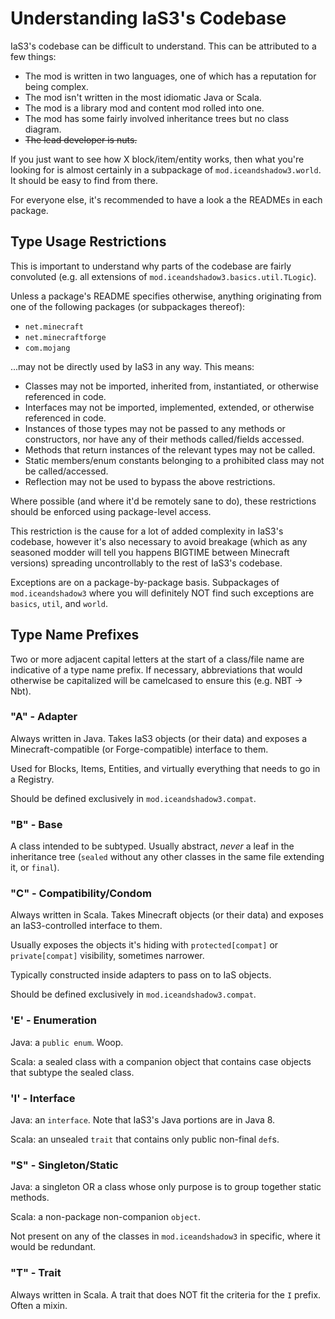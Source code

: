 # Understanding IaS3's Codebase

IaS3's codebase can be difficult to understand. This can be attributed to a few things:
* The mod is written in two languages, one of which has a reputation for being complex.
* The mod isn't written in the most idiomatic Java or Scala.
* The mod is a library mod and content mod rolled into one.
* The mod has some fairly involved inheritance trees but no class diagram.
* ~~The lead developer is nuts.~~

If you just want to see how X block/item/entity works,
then what you're looking for is almost certainly in a subpackage of `mod.iceandshadow3.world`.
It should be easy to find from there.

For everyone else, it's recommended to have a look a the READMEs in each package.

## Type Usage Restrictions
This is important to understand why parts of the codebase are fairly convoluted
(e.g. all extensions of `mod.iceandshadow3.basics.util.TLogic`).

Unless a package's README specifies otherwise, anything originating from one of the following packages
(or subpackages thereof):
* `net.minecraft`
* `net.minecraftforge`
* `com.mojang`

...may not be directly used by IaS3 in any way. This means:
* Classes may not be imported, inherited from, instantiated, or otherwise referenced in code.
* Interfaces may not be imported, implemented, extended, or otherwise referenced in code.
* Instances of those types may not be passed to any methods or constructors, nor have any of their methods called/fields accessed.
* Methods that return instances of the relevant types may not be called.
* Static members/enum constants belonging to a prohibited class may not be called/accessed.
* Reflection may not be used to bypass the above restrictions.

Where possible (and where it'd be remotely sane to do),
these restrictions should be enforced using package-level access.

This restriction is the cause for a lot of added complexity in IaS3's codebase,
however it's also necessary to avoid breakage (which as any seasoned modder will tell you happens BIGTIME between Minecraft versions) spreading uncontrollably to the rest of IaS3's codebase.

Exceptions are on a package-by-package basis.
Subpackages of `mod.iceandshadow3` where you will definitely NOT find such exceptions are `basics`, `util`, and `world`.

## Type Name Prefixes
Two or more adjacent capital letters at the start of a class/file name are indicative of a type name prefix.
If necessary, abbreviations that would otherwise be capitalized will be camelcased to ensure this (e.g. NBT -> Nbt).

### "A" - Adapter
Always written in Java. Takes IaS3 objects (or their data) and exposes a Minecraft-compatible (or Forge-compatible) interface to them.

Used for Blocks, Items, Entities, and virtually everything that needs to go in a Registry.

Should be defined exclusively in `mod.iceandshadow3.compat`.

### "B" - Base
A class intended to be subtyped. Usually abstract, *never* a leaf in the inheritance tree
(`sealed` without any other classes in the same file extending it, or `final`).

### "C" - Compatibility/Condom
Always written in Scala. Takes Minecraft objects (or their data) and exposes an IaS3-controlled interface to them.

Usually exposes the objects it's hiding with `protected[compat]` or `private[compat]` visibility, sometimes narrower.

Typically constructed inside adapters to pass on to IaS objects.

Should be defined exclusively in `mod.iceandshadow3.compat`.

### 'E' - Enumeration
Java: a `public enum`. Woop.

Scala: a sealed class with a companion object that contains case objects that subtype the sealed class.

### 'I' - Interface
Java: an `interface`. Note that IaS3's Java portions are in Java 8.

Scala: an unsealed `trait` that contains only public non-final `def`s.

### "S" - Singleton/Static
Java: a singleton OR a class whose only purpose is to group together static methods.

Scala: a non-package non-companion `object`.

Not present on any of the classes in `mod.iceandshadow3` in specific, where it would be redundant.

### "T" - Trait
Always written in Scala. A trait that does NOT fit the criteria for the `I` prefix. Often a mixin.